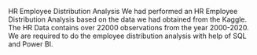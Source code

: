 HR Employee Distribution Analysis
We had performed an HR Employee Distribution Analysis based on the data we had obtained from the Kaggle. The HR Data contains over 22000 observations from the year 2000-2020. We are required to do the employee distribution analysis with help of SQL and Power BI.
